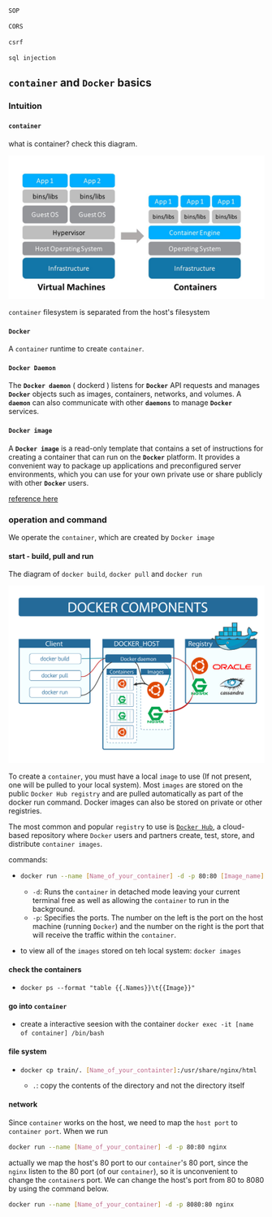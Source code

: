 `SOP`

`CORS`

`csrf`

`sql injection`



## `container` and `Docker`  basics

### Intuition

#### `container`

what is container? check this diagram.

![container architecture](img/VMs-and-Containers.jpg)

`container` filesystem is separated from the host's filesystem

#### `Docker`

A `container` runtime to create `container`. 

#### `Docker Daemon`

The **`Docker daemon`** ( dockerd ) listens for **`Docker`** API requests and manages **`Docker`** objects such as images, containers, networks, and volumes. A **`daemon`** can also communicate with other **`daemons`** to manage **`Docker`** services.

#### `Docker image`

A **`Docker image`** is a read-only template that contains a set of instructions for creating a container that can run on the **`Docker`** platform. It provides a convenient way to package up applications and preconfigured server environments, which you can use for your own private use or share publicly with other **`Docker`** users.

[reference here](https://jfrog.com/knowledge-base/a-beginners-guide-to-understanding-and-building-docker-images/#:~:text=A%20Docker%20image%20is%20a,publicly%20with%20other%20Docker%20users.)



### operation and command

We operate the `container`, which are created by `Docker image` 

#### start - build, pull and run

The diagram of `docker build`, `docker pull` and `docker run`

![start docker](img/start_docker.jpg)

To create a `container`, you must have a local `image` to use (If not present, one will be pulled to your local system). Most `images` are stored on the public `Docker Hub registry` and are pulled automatically as part of the docker run command. Docker images can also be stored on private or other registries.

The most common and popular `registry` to use is [`Docker Hub`](https://hub.docker.com), a cloud-based repository where `Docker` users and partners create, test, store, and distribute `container images`. 

commands:

- ```bash
  docker run --name [Name_of_your_container] -d -p 80:80 [Image_name]
  ```
  - `-d`: Runs the `container` in detached mode leaving your current terminal free as well as allowing the `container` to run in the background.
  - `-p`: Specifies the ports. The number on the left is the port on the host machine (running `Docker`) and the number on the right is the port that will receive the traffic within the `container`.

- to view all of the `images` stored on teh local system: `docker images`

#### check the containers

- `docker ps --format "table {{.Names}}\t{{Image}}"`

#### go into `container`

- create a interactive seesion with the container `docker exec -it [name of container] /bin/bash`

#### file system

- ```bash
  docker cp train/. [Name_of_your_containter]:/usr/share/nginx/html
  ```

  - `.`: copy the contents of the directory and not the directory itself

#### network

Since `container` works on the host, we need to map the `host port` to `container port`.  When we run 

```bash
docker run --name [Name_of_your_container] -d -p 80:80 nginx
```

actually we map the host's 80 port to our `container`'s 80 port, since the `nginx` listen to the 80 port (of our `container`), so it is unconvenient to change the `container`s port. We can change the host's port from 80 to 8080 by using the command below.

```bash
docker run --name [Name_of_your_container] -d -p 8080:80 nginx
```

